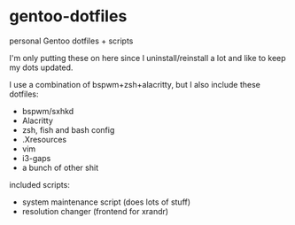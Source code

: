 # gentoo-dotfiles
personal Gentoo dotfiles + scripts

I'm only putting these on here since I uninstall/reinstall a lot and like to keep my dots updated.

I use a combination of bspwm+zsh+alacritty, but I also include these dotfiles:

- bspwm/sxhkd
- Alacritty
- zsh, fish and bash config
- .Xresources
- vim
- i3-gaps
- a bunch of other shit

included scripts:

- system maintenance script (does lots of stuff)
- resolution changer (frontend for xrandr)

